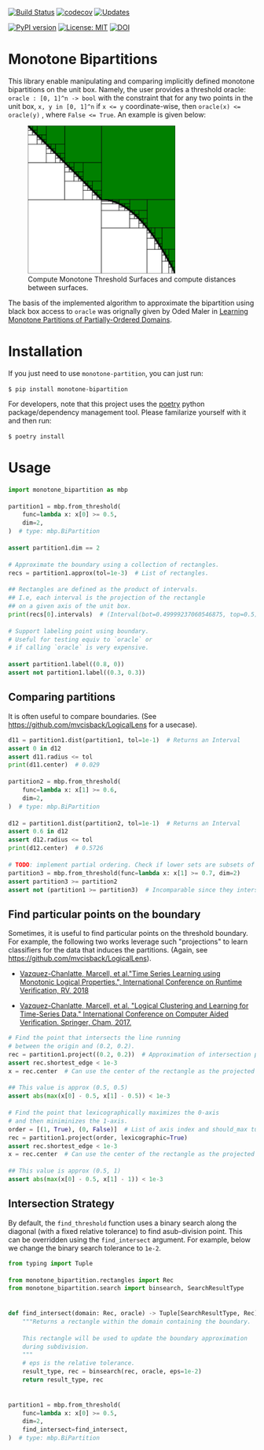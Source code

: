 [![Build Status](https://travis-ci.org/mvcisback/monotone-bipartition.svg?branch=master)](https://travis-ci.org/mvcisback/monotone-bipartition)
[![codecov](https://codecov.io/gh/mvcisback/monotone-bipartition/branch/master/graph/badge.svg)](https://codecov.io/gh/mvcisback/monotone-bipartition)
[![Updates](https://pyup.io/repos/github/mvcisback/monotone-bipartition/shield.svg)](https://pyup.io/repos/github/mvcisback/monotone-bipartition/)

[![PyPI version](https://badge.fury.io/py/monotone-bipartition.svg)](https://badge.fury.io/py/monotone-bipartition)
[![License: MIT](https://img.shields.io/badge/License-MIT-yellow.svg)](https://opensource.org/licenses/MIT)
[![DOI](https://zenodo.org/badge/64908994.svg)](https://zenodo.org/badge/latestdoi/64908994)

# Monotone Bipartitions

This library enable manipulating and comparing implicitly defined
monotone bipartitions on the unit box. Namely, the user provides a
threshold oracle: `oracle : [0, 1]^n -> bool` with the constraint that
for any two points in the unit box, `x, y in [0, 1]^n` if `x <= y`
coordinate-wise, then `oracle(x) <= oracle(y)` , where `False <=
True`. An example is given below:

<figure>
  <img src="assets/bipartition.svg" alt="mbp logo" width=300px>
  <figcaption>
     Compute Monotone Threshold Surfaces and compute distances between surfaces.
  </figcaption>
</figure>

The basis of the implemented algorithm to approximate the bipartition
using black box access to `oracle` was orignally given by Oded Maler
in [Learning Monotone Partitions of Partially-Ordered
Domains](https://hal.archives-ouvertes.fr/hal-01556243/).

# Installation
If you just need to use `monotone-partition`, you can just run:

`$ pip install monotone-bipartition`

For developers, note that this project uses the
[poetry](https://poetry.eustace.io/) python package/dependency
management tool. Please familarize yourself with it and then
run:

`$ poetry install`

# Usage

```python
import monotone_bipartition as mbp

partition1 = mbp.from_threshold(
    func=lambda x: x[0] >= 0.5,
    dim=2,
)  # type: mbp.BiPartition

assert partition1.dim == 2

# Approximate the boundary using a collection of rectangles.
recs = partition1.approx(tol=1e-3)  # List of rectangles.

## Rectangles are defined as the product of intervals.
## I.e, each interval is the projection of the rectangle
## on a given axis of the unit box.
print(recs[0].intervals)  # (Interval(bot=0.49999237060546875, top=0.5), Interval(bot=0.0, top=1)

# Support labeling point using boundary.
# Useful for testing equiv to `oracle` or
# if calling `oracle` is very expensive.

assert partition1.label((0.8, 0))
assert not partition1.label((0.3, 0.3))
```

## Comparing partitions
It is often useful to compare boundaries. (See
https://github.com/mvcisback/LogicalLens for a usecase).

```python
d11 = partition1.dist(partition1, tol=1e-1)  # Returns an Interval
assert 0 in d12
assert d11.radius <= tol
print(d11.center)  # 0.029

partition2 = mbp.from_threshold(
    func=lambda x: x[1] >= 0.6,
    dim=2,
)  # type: mbp.BiPartition

d12 = partition1.dist(partition2, tol=1e-1)  # Returns an Interval
assert 0.6 in d12
assert d12.radius <= tol
print(d12.center)  # 0.5726

# TODO: implement partial ordering. Check if lower sets are subsets of each other.
partition3 = mbp.from_threshold(func=lambda x: x[1] >= 0.7, dim=2)
assert partition3 >= partition2
assert not (partition1 >= partition3)  # Incomparable since they intersect.
```

## Find particular points on the boundary
Sometimes, it is useful to find particular points on the threshold
boundary. For example, the following two works leverage such
"projections" to learn classifiers for the data that induces the
partitions. (Again, see https://github.com/mvcisback/LogicalLens).

- [Vazquez-Chanlatte, Marcell, et al."Time Series Learning using Monotonic Logical Properties.", International Conference on Runtime Verification, RV, 2018](https://mjvc.me/papers/rv2018_logical_ts_learning.pdf)

- [Vazquez-Chanlatte, Marcell, et al. "Logical Clustering and Learning for Time-Series Data." International Conference on Computer Aided Verification. Springer, Cham, 2017.](https://mjvc.me/papers/cav2017.pdf)

```python
# Find the point that intersects the line running
# between the origin and (0.2, 0.2).
rec = partition1.project((0.2, 0.2))  # Approximation of intersection point.
assert rec.shortest_edge < 1e-3
x = rec.center  # Can use the center of the rectangle as the projected point.

## This value is approx (0.5, 0.5)
assert abs(max(x[0] - 0.5, x[1] - 0.5)) < 1e-3

# Find the point that lexicographically maximizes the 0-axis
# and then miniminizes the 1-axis.
order = [(1, True), (0, False)]  # List of axis index and should_max tuples.
rec = partition1.project(order, lexicographic=True)
assert rec.shortest_edge < 1e-3
x = rec.center  # Can use the center of the rectangle as the projected point.

## This value is approx (0.5, 1)
assert abs(max(x[0] - 0.5, x[1] - 1)) < 1e-3
```

## Intersection Strategy

By default, the `find_threshold` function uses a binary search along
the diagonal (with a fixed relative tolerance) to find asub-division
point. This can be overridden using the `find_intersect` argument. For
example, below we change the binary search tolerance to `1e-2`.

```python
from typing import Tuple

from monotone_bipartition.rectangles import Rec
from monotone_bipartition.search import binsearch, SearchResultType


def find_intersect(domain: Rec, oracle) -> Tuple[SearchResultType, Rec]:
    """Returns a rectangle within the domain containing the boundary.
    
    This rectangle will be used to update the boundary approximation
    during subdivision.
    """
    # eps is the relative tolerance.
    result_type, rec = binsearch(rec, oracle, eps=1e-2)
    return result_type, rec


partition1 = mbp.from_threshold(
    func=lambda x: x[0] >= 0.5,
    dim=2,
    find_intersect=find_intersect,
)  # type: mbp.BiPartition

```
